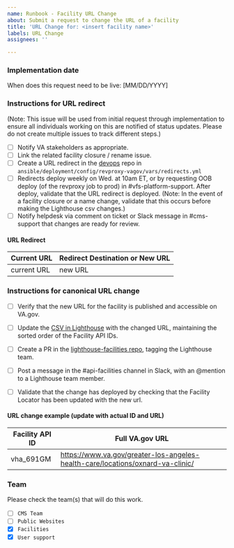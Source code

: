 ```yaml
---
name: Runbook - Facility URL Change
about: Submit a request to change the URL of a facility
title: 'URL Change for: <insert facility name>'
labels: URL Change
assignees: ''

---
```

### Implementation date
When does this request need to be live:
[MM/DD/YYYY]

### Instructions for URL redirect
(Note: This issue will be used from initial request through implementation to ensure all individuals working on this are notified of status updates.  Please do not create multiple issues to track different steps.)
- [ ] Notify VA stakeholders as appropriate.
- [ ] Link the related facility closure / rename issue.
- [ ] Create a URL redirect in the [devops](https://github.com/department-of-veterans-affairs/devops) repo in `ansible/deployment/config/revproxy-vagov/vars/redirects.yml`
- [ ]  Redirects deploy weekly on Wed. at 10am ET, or by requesting OOB deploy (of the revproxy job to prod) in #vfs-platform-support. After deploy, validate that the URL redirect is deployed. (Note: In the event of a facility closure or a name change,  validate that this occurs before making the Lighthouse csv changes.)
- [ ]  Notify helpdesk via comment on ticket or Slack message in #cms-support that changes are ready for review.  

#### URL Redirect
| Current URL  |  Redirect Destination or New URL |
| ---  |  --- |
| current URL | new URL |

### Instructions for canonical URL change
- [ ] Verify that the new URL for the facility is published and accessible on VA.gov.
- [ ] Update the [CSV in Lighthouse](https://github.com/department-of-veterans-affairs/lighthouse-facilities/blob/master/facilities/src/main/resources/websites.csv) with the changed URL, maintaining the sorted order of the Facility API IDs.
- [ ] Create a PR in the [lighthouse-facilities repo](https://github.com/department-of-veterans-affairs/lighthouse-facilities), tagging the Lighthouse team.
- [ ] Post a message in the #api-facilities channel in Slack, with an @mention to a Lighthouse team member.
- [ ] Validate that the change has deployed by checking that the Facility Locator has been updated with the new url.


#### URL change example (update with actual ID and URL)
| Facility API ID  |  Full VA.gov URL |
| ---  |  --- |
| vha_691GM | https://www.va.gov/greater-los-angeles-health-care/locations/oxnard-va-clinic/ |


### Team
Please check the team(s) that will do this work.

- [ ] `CMS Team`
- [ ] `Public Websites`
- [x] `Facilities`
- [x] `User support`
